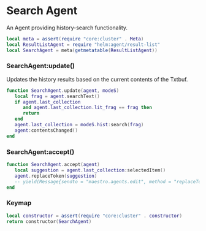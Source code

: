# Search Agent

  An Agent providing history\-search functionality\.

```lua
local meta = assert(require "core:cluster" . Meta)
local ResultListAgent = require "helm:agent/result-list"
local SearchAgent = meta(getmetatable(ResultListAgent))
```


### SearchAgent:update\(\)

Updates the history results based on the current contents of the Txtbuf\.

```lua
function SearchAgent.update(agent, modeS)
   local frag = agent.searchText()
   if agent.last_collection
      and agent.last_collection.lit_frag == frag then
      return
   end
   agent.last_collection = modeS.hist:search(frag)
   agent:contentsChanged()
end
```


### SearchAgent:accept\(\)

```lua
function SearchAgent.accept(agent)
   local suggestion = agent.last_collection:selectedItem()
   agent.replaceToken(suggestion)
   -- yield(Message{sendto = "maestro.agents.edit", method = "replaceToken", n = 1, suggestion})
end
```


### Keymap


```lua
local constructor = assert(require "core:cluster" . constructor)
return constructor(SearchAgent)
```
